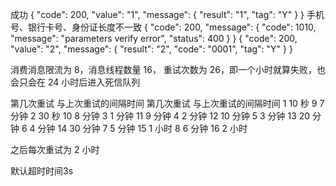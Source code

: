 成功
{
    "code": 200,
    "value": "1",
    "message": {
        "result": "1",
        "tag": "Y"
    }
}
手机号、银行卡号、身份证长度不一致
{
    "code": 200,
    "message": {
        "code": 1010,
        "message": "parameters verify error",
        "status": 400
    }
}
{
    "code": 200,
    "value": "2",
    "message": {
        "result": "2",
        "code": "0001",
        "tag": "Y"
    }
}

消费消息限流为 8，消息线程数量 16， 重试次数为 26，即一个小时就算失败，也会只会在 24 小时后进入死信队列

第几次重试	与上次重试的间隔时间	第几次重试	与上次重试的间隔时间
1	10 秒	9	7 分钟
2	30 秒	10	8 分钟
3	1 分钟	11	9 分钟
4	2 分钟	12	10 分钟
5	3 分钟	13	20 分钟
6	4 分钟	14	30 分钟
7	5 分钟	15	1 小时
8	6 分钟	16	2 小时

之后每次重试为 2 小时

默认超时时间3s